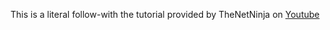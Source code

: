 This is a literal follow-with the tutorial provided by TheNetNinja on [Youtube](https://www.youtube.com/playlist?list=PL4cUxeGkcC9gie1HrzOlzGZdEHLKhwNJE)

